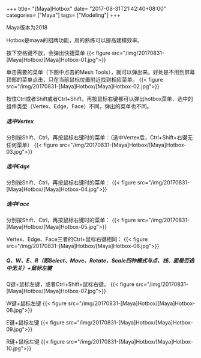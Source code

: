 +++
title= "[Maya]Hotbox"
date= "2017-08-31T21:42:40+08:00"
categories= ["Maya"]
tags= ["Modeling"]
+++

Maya版本为2018

Hotbox是maya的招牌功能，用的熟练可以提高建模效率。

按下空格键不放，会弹出快捷菜单
{{< figure src="/img/20170831-[Maya]Hotbox/[Maya]Hotbox-01.jpg">}}

单击需要的菜单（下图中点击的Mesh Tools），就可以弹出来。好处是不用到屏幕顶部的菜单点击，只在当前鼠标位置附近找到相应菜单。
{{< figure src="/img/20170831-[Maya]Hotbox/[Maya]Hotbox-02.jpg">}}

按住Ctrl或者Shift或者Ctrl+Shift，再按鼠标右键都可以弹出hotbox菜单，选中的组件类型（Vertex、Edge、Face）不同，弹出的菜单也不同。

##### 选中Vertex
分别按Shift、Ctrl，再按鼠标右键时的菜单：（选中Vertex后，Ctrl+Shift+右键无任何菜单）
{{< figure src="/img/20170831-[Maya]Hotbox/[Maya]Hotbox-03.jpg">}}

##### 选中Edge
分别按Shift、Ctrl，再按鼠标右键时的菜单：
{{< figure src="/img/20170831-[Maya]Hotbox/[Maya]Hotbox-04.jpg">}}

##### 选中Face
分别按Shift、Ctrl，再按鼠标右键时的菜单：
{{< figure src="/img/20170831-[Maya]Hotbox/[Maya]Hotbox-05.jpg">}}

Vertex、Edge、Face三者的Ctrl+鼠标右键相同：
{{< figure src="/img/20170831-[Maya]Hotbox/[Maya]Hotbox-06.jpg">}}

##### Q、W、E、R（即Select、Move、Rotate、Scale四种模式与点、线、面是否选中无关）+鼠标左键
Q键+鼠标左键，或者Ctrl+Shift+鼠标右键。
{{< figure src="/img/20170831-[Maya]Hotbox/[Maya]Hotbox-07.jpg">}}

W键+鼠标左键
{{< figure src="/img/20170831-[Maya]Hotbox/[Maya]Hotbox-08.jpg">}}

E键+鼠标左键
{{< figure src="/img/20170831-[Maya]Hotbox/[Maya]Hotbox-09.jpg">}}

R键+鼠标左键
{{< figure src="/img/20170831-[Maya]Hotbox/[Maya]Hotbox-10.jpg">}}


